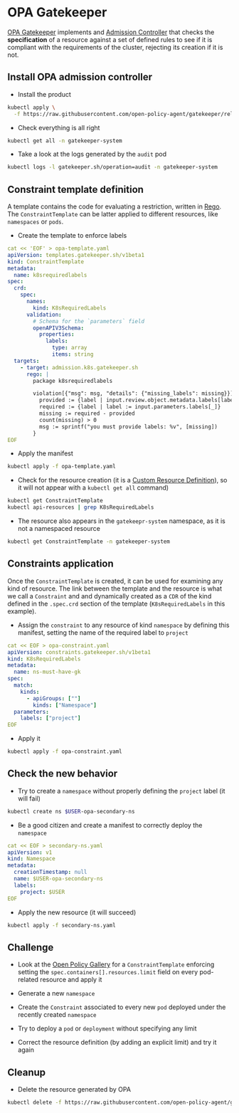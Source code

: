 # OPA Gatekeeper


[OPA Gatekeeper](https://github.com/open-policy-agent/gatekeeper) implements and [Admission Controller](https://kubernetes.io/docs/reference/access-authn-authz/admission-controllers/) that checks the **specification** of
a resource against a set of defined rules to see if it is compliant with the requirements of the
cluster, rejecting its creation if it is not.

## Install OPA admission controller

* Install the product

```bash
kubectl apply \
  -f https://raw.githubusercontent.com/open-policy-agent/gatekeeper/release-3.7/deploy/gatekeeper.yaml
```

* Check everything is all right

```bash
kubectl get all -n gatekeeper-system
```

* Take a look at the logs generated by the `audit` pod

```bash
kubectl logs -l gatekeeper.sh/operation=audit -n gatekeeper-system
```

## Constraint template definition

A template contains the code for evaluating a restriction, written in [Rego](https://www.openpolicyagent.org/docs/latest/policy-language/). The `ConstraintTemplate` can be latter applied to different resources, like `namespaces` or `pods`.

* Create the template to enforce labels

```yaml
cat << 'EOF' > opa-template.yaml
apiVersion: templates.gatekeeper.sh/v1beta1
kind: ConstraintTemplate
metadata:
  name: k8srequiredlabels
spec:
  crd:
    spec:
      names:
        kind: K8sRequiredLabels
      validation:
        # Schema for the `parameters` field
        openAPIV3Schema:
          properties:
            labels:
              type: array
              items: string
  targets:
    - target: admission.k8s.gatekeeper.sh
      rego: |
        package k8srequiredlabels

        violation[{"msg": msg, "details": {"missing_labels": missing}}] {
          provided := {label | input.review.object.metadata.labels[label]}
          required := {label | label := input.parameters.labels[_]}
          missing := required - provided
          count(missing) > 0
          msg := sprintf("you must provide labels: %v", [missing])
        }
EOF
```

* Apply the manifest

```bash
kubectl apply -f opa-template.yaml
```

* Check for the resource creation (it is a [Custom Resource Definition](https://kubernetes.io/docs/concepts/extend-kubernetes/api-extension/custom-resources/)), so it will not appear with a `kubectl get all` command)

```bash
kubectl get ConstraintTemplate
kubectl api-resources | grep K8sRequiredLabels
```

* The resource also appears in the `gatekeepr-system` namespace, as it is not a namespaced resource

```bash
kubectl get ConstraintTemplate -n gatekeeper-system
```

## Constraints application

Once the `ConstraintTemplate` is created, it can be used for examining any kind of resource. The link between the template and the resource is what we call a `Constraint` and and dynamically created as a `CDR` of the kind defined in the `.spec.crd` section of the template (`K8sRequiredLabels` in this example).

* Assign the `constraint` to any resource of kind `namespace` by defining this manifest, setting the name of the required label to `project`

```yaml
cat << EOF > opa-constraint.yaml
apiVersion: constraints.gatekeeper.sh/v1beta1
kind: K8sRequiredLabels
metadata:
  name: ns-must-have-gk
spec:
  match:
    kinds:
      - apiGroups: [""]
        kinds: ["Namespace"]
  parameters:
    labels: ["project"]
EOF
```

* Apply it

```bash
kubectl apply -f opa-constraint.yaml
```

## Check the new behavior

* Try to create a `namespace` without properly defining the `project` label (it will fail)

```bash
kubectl create ns $USER-opa-secondary-ns
```

* Be a good citizen and create a manifest to correctly deploy the `namespace`

```yaml
cat << EOF > secondary-ns.yaml
apiVersion: v1
kind: Namespace
metadata:
  creationTimestamp: null
  name: $USER-opa-secondary-ns
  labels:
    project: $USER
EOF
```

* Apply the new resource (it will succeed)

```bash
kubectl apply -f secondary-ns.yaml
```

## Challenge

* Look at the [Open Policy Gallery](https://github.com/open-policy-agent/gatekeeper-library) for a `ConstraintTemplate` enforcing setting the `spec.containers[].resources.limit` field on every pod-related
resource and apply it

* Generate a new `namespace`

* Create the `Constraint` associated to every new `pod` deployed under the recently created `namespace`

* Try to deploy a `pod` or `deployment` without specifying any limit

* Correct the resource definition (by adding an explicit limit) and try it again

## Cleanup

* Delete the resource generated by OPA
  
```bash
kubectl delete -f https://raw.githubusercontent.com/open-policy-agent/gatekeeper/release-3.7/deploy/gatekeeper.yaml
```

